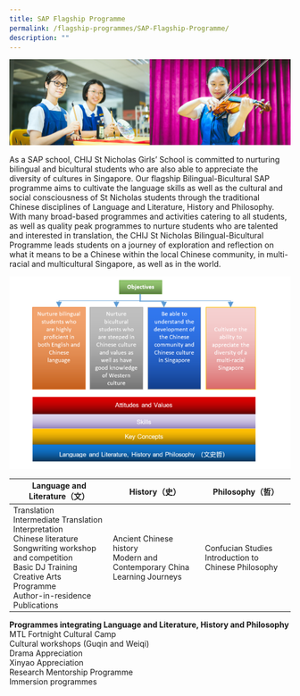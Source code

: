 ```yaml
---
title: SAP Flagship Programme
permalink: /flagship-programmes/SAP-Flagship-Programme/
description: ""
---
```

![](/images/Banner%20Photos/01%20subpage%20flagship-programme.jpg)

As a SAP school, CHIJ St Nicholas Girls’ School is committed to nurturing bilingual and bicultural students who are also able to appreciate the diversity of cultures in Singapore. Our flagship Bilingual-Bicultural SAP programme aims to cultivate the language skills as well as the cultural and social consciousness of St Nicholas students through the traditional Chinese disciplines of Language and Literature, History and Philosophy. With many broad-based programmes and activities catering to all students, as well as quality peak programmes to nurture students who are talented and interested in translation, the CHIJ St Nicholas Bilingual-Bicultural Programme leads students on a journey of exploration and reflection on what it means to be a Chinese within the local Chinese community, in multi-racial and multicultural Singapore, as well as in the world.

![](/images/02%20Flagship%20Programmes/sap%20flagship%20prog.png)

| Language and Literature（文） | History（史） | Philosophy（哲） |
| -------- | -------- | -------- | 
| Translation<br>Intermediate Translation<br>Interpretation<br>Chinese literature<br>Songwriting workshop and competition<br>Basic DJ Training<br>Creative Arts Programme<br>Author-in-residence<br>Publications | Ancient Chinese history<br>Modern and Contemporary China<br>Learning Journeys | Confucian Studies<br>Introduction to Chinese Philosophy |

**Programmes integrating Language and Literature, History and Philosophy**<br>
MTL Fortnight Cultural Camp<br>Cultural workshops (Guqin and Weiqi)<br>Drama Appreciation<br>Xinyao Appreciation<br>Research Mentorship Programme<br>Immersion programmes